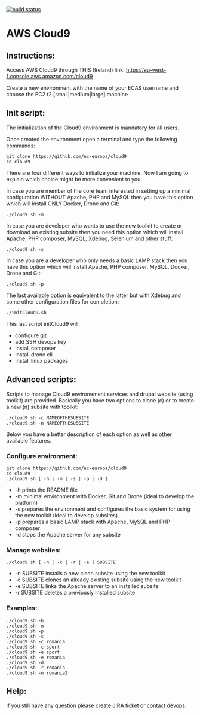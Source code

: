 <a href="https://drone.fpfis.eu/ec-europa/cloud9">
  <img src="https://drone.fpfis.eu/api/badges/ec-europa/cloud9/status.svg?branch=master" alt="build status">
</a>    

# AWS Cloud9
 
## Instructions:

Access AWS Cloud9 through THIS (Ireland) link: https://eu-west-1.console.aws.amazon.com/cloud9

Create a new environment with the name of your ECAS username and choose the EC2 t2.[small|medium|large] machine

## Init script:

The initialization of the Cloud9 environment is mandatory for all users.

Once created the environment open a terminal and type the following commands:
```
git clone https://github.com/ec-europa/cloud9
cd cloud9
```

There are four different ways to initialize your machine.
Now I am going to explain which choice might be more convenient to you:

In case you are member of the core team interested in setting up a minimal configuration WITHOUT Apache, PHP and MySQL
then you have this option which will install ONLY Docker, Drone and Git:
```
./cloud9.sh -m
```

In case you are developer who wants to use the new toolkit to create or download an existing subsite
then you need this option which will install Apache, PHP composer, MySQL, Xdebug, Selenium and other stuff:
```
./cloud9.sh -s
```

In case you are a developer who only needs a basic LAMP stack
then you have this option which will install Apache, PHP composer, MySQL, Docker, Drone and Git:
```
./cloud9.sh -p
```

The last available option is equivalent to the latter but with Xdebug and some other configuration files for completion:
```
./initCloud9.sh
```
This last script initCloud9 will:
- configure git
- add SSH devops key
- Install composer
- Install drone cli
- Install linux packages

## Advanced scripts:

Scripts to manage Cloud9 environement services and drupal website (using toolkit) are provided.
Basically you have two options to clone (c) or to create a new (n) subsite with toolkit:
```
./cloud9.sh -c NAMEOFTHESUBSITE
./cloud9.sh -n NAMEOFTHESUBSITE
```
Below you have a better description of each option as well as other available features.

### Configure environment:

```
git clone https://github.com/ec-europa/cloud9
cd cloud9
./cloud9.sh [ -h | -m | -s | -p | -d ]
 ```
* -h 		prints the README file
* -m		minimal environment with Docker, Git and Drone (ideal to develop the platform)
* -s 		prepares the environment and configures the basic system for using the new toolkit (ideal to develop subsites)
* -p 		prepares a basic LAMP stack with Apache, MySQL and PHP composer
* -d 		stops the Apache server for any subsite

### Manage websites:
```
./cloud9.sh [ -n | -c | -r | -e ] SUBSITE
```
* -n SUBSITE 	installs a new clean subsite using the new toolkit
* -c SUBSITE 	clones an already existing subsite using the new toolkit
* -e SUBSITE 	links the Apache server to an installed subsite
* -r SUBSITE 	deletes a previously installed subsite

### Examples:
```
./cloud9.sh -h
./cloud9.sh -m
./cloud9.sh -p
./cloud9.sh -s
./cloud9.sh -c romania
./cloud9.sh -c sport
./cloud9.sh -e sport
./cloud9.sh -e romania
./cloud9.sh -d
./cloud9.sh -r romania
./cloud9.sh -n romania2
```

## Help:
 
If you still have any question please [create JIRA ticket](https://webgate.ec.europa.eu/CITnet/jira/secure/CreateIssue!default.jspa?pid=68600) or [contact devops](https://platform-ec-europa.slack.com/messages/C2NTVJA7P/).
